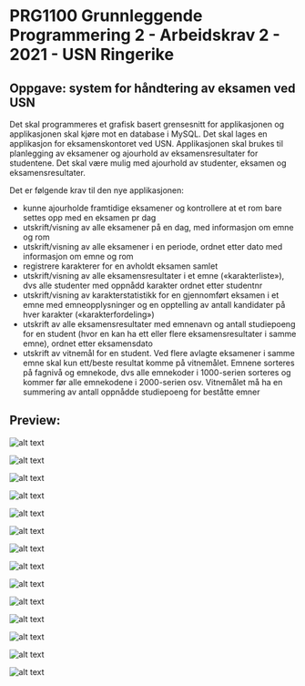 <h1>PRG1100 Grunnleggende Programmering 2 - Arbeidskrav 2 - 2021 - USN Ringerike</h1>
  
<h2>Oppgave: system for håndtering av eksamen ved USN</h2>
Det skal programmeres et grafisk basert grensesnitt for applikasjonen og applikasjonen skal kjøre
mot en database i MySQL. Det skal lages en applikasjon for eksamenskontoret ved USN. Applikasjonen skal brukes til planlegging av eksamener og ajourhold av eksamensresultater for studentene. Det skal være mulig med ajourhold av studenter, eksamen og eksamensresultater. 

Det er følgende krav til den nye applikasjonen:
- kunne ajourholde framtidige eksamener og kontrollere at et rom bare settes opp med en eksamen pr dag
- utskrift/visning av alle eksamener på en dag, med informasjon om emne og rom
- utskrift/visning av alle eksamener i en periode, ordnet etter dato med informasjon om emne og rom
- registrere karakterer for en avholdt eksamen samlet
- utskrift/visning av alle eksamensresultater i et emne («karakterliste»), dvs alle studenter med oppnådd karakter ordnet etter studentnr
- utskrift/visning av karakterstatistikk for en gjennomført eksamen i et emne med emneopplysninger og en opptelling av antall kandidater på hver karakter («karakterfordeling»)
- utskrift av alle eksamensresultater med emnenavn og antall studiepoeng for en student (hvor en kan ha ett eller flere eksamensresultater i samme emne), ordnet etter eksamensdato
- utskrift av vitnemål for en student. Ved flere avlagte eksamener i samme emne skal kun ett/beste resultat komme på vitnemålet. Emnene sorteres på fagnivå og emnekode, dvs alle emnekoder i 1000-serien sorteres og kommer før alle emnekodene i 2000-serien osv. Vitnemålet må ha en summering av antall oppnådde studiepoeng for beståtte emner

<h2>Preview:</h2>

![alt text](https://github.com/binariicodice/PRG1100-arbeidskrav2-21v/blob/main/mainMenu.png?raw=true)

![alt text](https://github.com/binariicodice/PRG1100-arbeidskrav2-21v/blob/main/studentRegistrering.png?raw=true)

![alt text](https://github.com/binariicodice/PRG1100-arbeidskrav2-21v/blob/main/studentOppdatering.png?raw=true)

![alt text](https://github.com/binariicodice/PRG1100-arbeidskrav2-21v/blob/main/studentSletting.png?raw=true)

![alt text](https://github.com/binariicodice/PRG1100-arbeidskrav2-21v/blob/main/studentUtskrift.png?raw=true)

![alt text](https://github.com/binariicodice/PRG1100-arbeidskrav2-21v/blob/main/mysqlEksamensresultat.png?raw=true)

![alt text](https://github.com/binariicodice/PRG1100-arbeidskrav2-21v/blob/main/eksamenRegistrering.png?raw=true)

![alt text](https://github.com/binariicodice/PRG1100-arbeidskrav2-21v/blob/main/eksamenOppdatering.png?raw=true)

![alt text](https://github.com/binariicodice/PRG1100-arbeidskrav2-21v/blob/main/eksamenSletting.png?raw=true)

![alt text](https://github.com/binariicodice/PRG1100-arbeidskrav2-21v/blob/main/eksamenUtskrift.png?raw=true)

![alt text](https://github.com/binariicodice/PRG1100-arbeidskrav2-21v/blob/main/eksamenResultatRegistrering.png?raw=true)

![alt text](https://github.com/binariicodice/PRG1100-arbeidskrav2-21v/blob/main/eksamenResultatOppdatering.png?raw=true)

![alt text](https://github.com/binariicodice/PRG1100-arbeidskrav2-21v/blob/main/eksamenResultatSletting.png?raw=true)

![alt text](https://github.com/binariicodice/PRG1100-arbeidskrav2-21v/blob/main/eksamenResultatUtskrift.png?raw=true)
